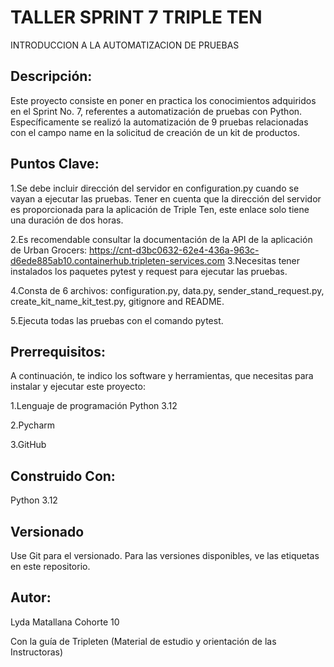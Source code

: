 
# TALLER SPRINT 7 TRIPLE TEN 
INTRODUCCION A LA AUTOMATIZACION DE PRUEBAS



## Descripción:

Este proyecto consiste en poner en practica los conocimientos adquiridos en el Sprint No. 7, referentes a automatización de pruebas con Python. Específicamente se realizó la automatización de 9 pruebas relacionadas con el campo name en la solicitud de creación de un kit de productos.



## Puntos Clave:


1.Se debe incluir dirección del servidor en configuration.py cuando se vayan a ejecutar las pruebas. Tener en cuenta que la dirección del servidor es proporcionada para la aplicación de Triple Ten, este enlace solo tiene una duración de dos horas.

2.Es recomendable consultar la documentación de la API de la aplicación de Urban Grocers: https://cnt-d3bc0632-62e4-436a-963c-d6ede885ab10.containerhub.tripleten-services.com
3.Necesitas tener instalados los paquetes pytest y request para ejecutar las pruebas.

4.Consta de 6 archivos: configuration.py, data.py, sender_stand_request.py, create_kit_name_kit_test.py, gitignore and README.

5.Ejecuta todas las pruebas con el comando pytest.


## Prerrequisitos:

A continuación, te indico los software y herramientas, que necesitas para instalar y ejecutar este proyecto:

1.Lenguaje de programación Python 3.12

2.Pycharm

3.GitHub


## Construido Con:

Python  3.12

## Versionado

Use Git para el versionado. Para las versiones disponibles, ve las etiquetas en este repositorio.


## Autor: 

Lyda Matallana Cohorte 10

Con la guía de Tripleten (Material de estudio y orientación de las Instructoras)



